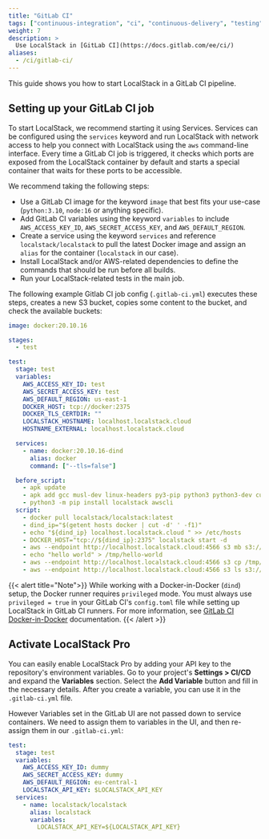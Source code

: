 ```yaml
---
title: "GitLab CI"
tags: ["continuous-integration", "ci", "continuous-delivery", "testing"] 
weight: 7
description: >
  Use LocalStack in [GitLab CI](https://docs.gitlab.com/ee/ci/)
aliases:
  - /ci/gitlab-ci/
---
```


This guide shows you how to start LocalStack in a GitLab CI pipeline.

## Setting up your GitLab CI job

To start LocalStack, we recommend starting it using Services. Services can be configured using the `services` keyword and run LocalStack with network access to help you connect with LocalStack using the `aws` command-line interface. Every time a GitLab CI job is triggered, it checks which ports are exposed from the LocalStack container by default and starts a special container that waits for these ports to be accessible.

We recommend taking the following steps:

- Use a GitLab CI image for the keyword `image` that best fits your use-case (`python:3.10`, `node:16` or anything specific).
- Add GitLab CI variables using the keyword `variables` to include `AWS_ACCESS_KEY_ID`, `AWS_SECRET_ACCESS_KEY`, and `AWS_DEFAULT_REGION`.
- Create a service using the keyword `services` and reference `localstack/localstack` to pull the latest Docker image and assign an `alias` for the container (`localstack` in our case).
- Install LocalStack and/or AWS-related dependencies to define the commands that should be run before all builds.
- Run your LocalStack-related tests in the main job. 

The following example Gitlab CI job config (`.gitlab-ci.yml`) executes these steps, creates a new S3 bucket, copies some content to the bucket, and check the available buckets:

```yml
image: docker:20.10.16

stages:
  - test

test:
  stage: test
  variables:
    AWS_ACCESS_KEY_ID: test
    AWS_SECRET_ACCESS_KEY: test
    AWS_DEFAULT_REGION: us-east-1
    DOCKER_HOST: tcp://docker:2375
    DOCKER_TLS_CERTDIR: ""
    LOCALSTACK_HOSTNAME: localhost.localstack.cloud
    HOSTNAME_EXTERNAL: localhost.localstack.cloud

  services:
    - name: docker:20.10.16-dind
      alias: docker
      command: ["--tls=false"]

  before_script:
    - apk update
    - apk add gcc musl-dev linux-headers py3-pip python3 python3-dev curl
    - python3 -m pip install localstack awscli
  script:
    - docker pull localstack/localstack:latest
    - dind_ip="$(getent hosts docker | cut -d' ' -f1)"
    - echo "${dind_ip} localhost.localstack.cloud " >> /etc/hosts
    - DOCKER_HOST="tcp://${dind_ip}:2375" localstack start -d
    - aws --endpoint http://localhost.localstack.cloud:4566 s3 mb s3://test
    - echo "hello world" > /tmp/hello-world
    - aws --endpoint http://localhost.localstack.cloud:4566 s3 cp /tmp/hello-world s3://test/hello-world
    - aws --endpoint http://localhost.localstack.cloud:4566 s3 ls s3://test/
```

{{< alert title="Note">}}
While working with a Docker-in-Docker (`dind`) setup, the Docker runner requires `privileged` mode. You must always use `privileged = true` in your GitLab CI's `config.toml` file while setting up LocalStack in GitLab CI runners. For more information, see [GitLab CI Docker-in-Docker](https://docs.gitlab.com/ee/ci/docker/using_docker_build.html#use-docker-in-docker-executor) documentation.
{{< /alert >}}

## Activate LocalStack Pro

You can easily enable LocalStack Pro by adding your API key to the repository's environment variables. Go to your project's **Settings > CI/CD**  and expand the  **Variables**  section. Select the **Add Variable** button and fill in the necessary details. After you create a variable, you can use it in the `.gitlab-ci.yml` file.

However Variables set in the GitLab UI are not passed down to service containers. We need to assign them to variables in the UI, and then re-assign them in our `.gitlab-ci.yml`:

```yaml
test:
  stage: test
  variables:
    AWS_ACCESS_KEY_ID: dummy
    AWS_SECRET_ACCESS_KEY: dummy
    AWS_DEFAULT_REGION: eu-central-1
    LOCALSTACK_API_KEY: $LOCALSTACK_API_KEY
  services:
    - name: localstack/localstack
      alias: localstack
      variables:
        LOCALSTACK_API_KEY=${LOCALSTACK_API_KEY}
```
